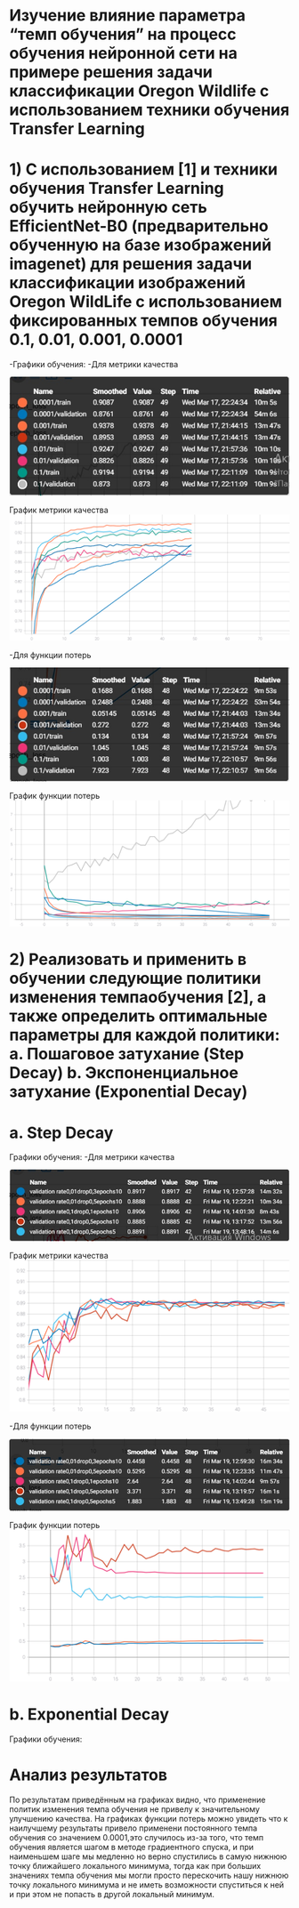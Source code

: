 # Изучение влияние параметра “темп обучения” на процесс обучения нейронной сети на примере решения задачи классификации Oregon Wildlife с использованием техники обучения Transfer Learning
# 1) С использованием [1] и техники обучения Transfer Learning обучить нейронную сеть EfficientNet-B0 (предварительно обученную на базе изображений imagenet) для решения задачи классификации изображений Oregon WildLife с использованием фиксированных темпов обучения 0.1, 0.01, 0.001, 0.0001
-Графики обучения:
-Для метрики качества

 ![alt text](metrika1.jpg)
   
   График метрики качества
  ![SVG example](./metriks1.svg)
  
  -Для функции потерь
  
  ![alt text](loss1.jpg)
  
  График функции потерь
  ![SVG example](./loss1.svg)


# 2) Реализовать и применить в обучении следующие политики изменения темпаобучения [2], а также определить оптимальные параметры для каждой политики: a. Пошаговое затухание (Step Decay) b. Экспоненциальное затухание (Exponential Decay)
# a. Step Decay
Графики обучения:
-Для метрики качества

 ![alt text](exp_metrika.jpg)
   
   График метрики качества
  ![SVG example](./exp_metrika.svg)
  
  -Для функции потерь
  
  ![alt text](exp_loss.jpg)
  
  График функции потерь
  ![SVG example](./exp_loss.svg)


# b. Exponential Decay

Графики обучения:




# Анализ результатов
 По результатам приведённым на графиках видно, что применение политик изменения темпа обучения не привелу к значительному улучшению качества.
 На графиках функции потерь можно увидеть что к наилучшему результаты привело применени постоянного темпа обучения со значением 0.0001,это случилось из-за того, что темп обучения является шагом в методе градиентного спуска, и при наименьшем шаге мы медленно но верно спустились в самую нижнюю точку ближайшего локального минимума, тогда как при больших значениях темпа обучения мы могли просто перескочить нашу нижнюю точку локального минимума и не иметь возможности спуститься к ней и при этом не попасть в другой локальный минимум. 
